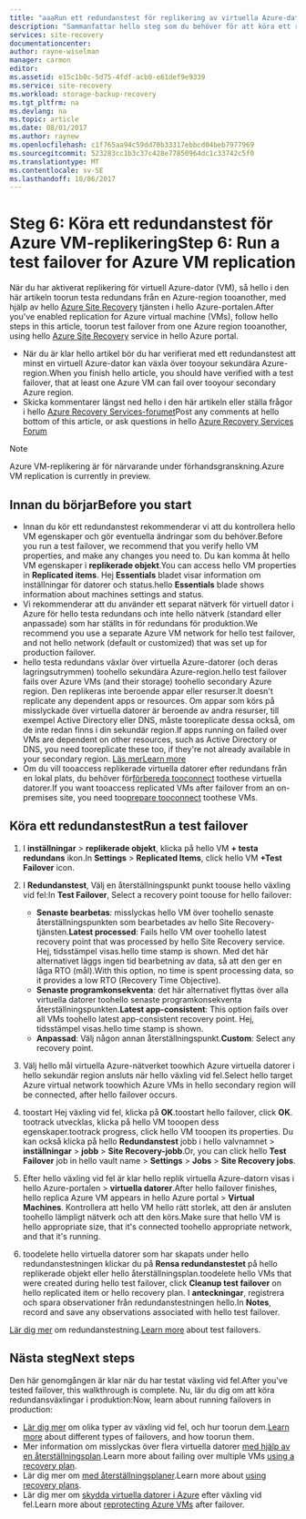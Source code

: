 ```yaml
---
title: "aaaRun ett redundanstest för replikering av virtuella Azure-datorn med Azure Site Recovery | Microsoft Docs"
description: "Sammanfattar hello steg som du behöver för att köra ett redundanstest för virtuella datorer i Azure replikering tooanother Azure-region med hello Azure Site Recovery-tjänsten."
services: site-recovery
documentationcenter: 
author: rayne-wiselman
manager: carmon
editor: 
ms.assetid: e15c1b0c-5d75-4fdf-acb0-e61def9e9339
ms.service: site-recovery
ms.workload: storage-backup-recovery
ms.tgt_pltfrm: na
ms.devlang: na
ms.topic: article
ms.date: 08/01/2017
ms.author: raynew
ms.openlocfilehash: c1f765aa94c59dd70b33317ebbcd04beb7977969
ms.sourcegitcommit: 523283cc1b3c37c428e77850964dc1c33742c5f0
ms.translationtype: MT
ms.contentlocale: sv-SE
ms.lasthandoff: 10/06/2017
---
```

# <a name="step-6-run-a-test-failover-for-azure-vm-replication"></a><span data-ttu-id="fdc9c-103">Steg 6: Köra ett redundanstest för Azure VM-replikering</span><span class="sxs-lookup"><span data-stu-id="fdc9c-103">Step 6: Run a test failover for Azure VM replication</span></span>

<span data-ttu-id="fdc9c-104">När du har aktiverat replikering för virtuell Azure-dator (VM), så hello i den här artikeln toorun testa redundans från en Azure-region tooanother, med hjälp av hello [Azure Site Recovery](site-recovery-overview.md) tjänsten i hello Azure-portalen.</span><span class="sxs-lookup"><span data-stu-id="fdc9c-104">After you've enabled replication for Azure virtual machine (VMs), follow hello steps in this article, toorun test failover from one Azure region tooanother, using hello [Azure Site Recovery](site-recovery-overview.md) service in hello Azure portal.</span></span>

- <span data-ttu-id="fdc9c-105">När du är klar hello artikel bör du har verifierat med ett redundanstest att minst en virtuell Azure-dator kan växla över tooyour sekundära Azure-region.</span><span class="sxs-lookup"><span data-stu-id="fdc9c-105">When you finish hello article, you should have verified with a test failover, that at least one Azure VM can fail over tooyour secondary Azure region.</span></span> 
- <span data-ttu-id="fdc9c-106">Skicka kommentarer längst ned hello i den här artikeln eller ställa frågor i hello [Azure Recovery Services-forumet](https://social.msdn.microsoft.com/forums/azure/home?forum=hypervrecovmgr)</span><span class="sxs-lookup"><span data-stu-id="fdc9c-106">Post any comments at hello bottom of this article, or ask questions in hello [Azure Recovery Services Forum](https://social.msdn.microsoft.com/forums/azure/home?forum=hypervrecovmgr)</span></span>

>[!NOTE]
>
> <span data-ttu-id="fdc9c-107">Azure VM-replikering är för närvarande under förhandsgranskning.</span><span class="sxs-lookup"><span data-stu-id="fdc9c-107">Azure VM replication is currently in preview.</span></span>


## <a name="before-you-start"></a><span data-ttu-id="fdc9c-108">Innan du börjar</span><span class="sxs-lookup"><span data-stu-id="fdc9c-108">Before you start</span></span>

- <span data-ttu-id="fdc9c-109">Innan du kör ett redundanstest rekommenderar vi att du kontrollera hello VM egenskaper och gör eventuella ändringar som du behöver.</span><span class="sxs-lookup"><span data-stu-id="fdc9c-109">Before you run a test failover, we recommend that you verify hello VM properties, and make any changes you need to.</span></span> <span data-ttu-id="fdc9c-110">Du kan komma åt hello VM egenskaper i **replikerade objekt**.</span><span class="sxs-lookup"><span data-stu-id="fdc9c-110">You can access hello VM properties in **Replicated items**.</span></span> <span data-ttu-id="fdc9c-111">Hej **Essentials** bladet visar information om inställningar för datorer och status.</span><span class="sxs-lookup"><span data-stu-id="fdc9c-111">hello **Essentials** blade shows information about machines settings and status.</span></span>
- <span data-ttu-id="fdc9c-112">Vi rekommenderar att du använder ett separat nätverk för virtuell dator i Azure för hello testa redundans och inte hello nätverk (standard eller anpassade) som har ställts in för redundans för produktion.</span><span class="sxs-lookup"><span data-stu-id="fdc9c-112">We recommend you use a separate Azure VM network for hello test failover, and not hello network (default or customized) that was set up for production failover.</span></span>
- <span data-ttu-id="fdc9c-113">hello testa redundans växlar över virtuella Azure-datorer (och deras lagringsutrymmen) toohello sekundära Azure-region.</span><span class="sxs-lookup"><span data-stu-id="fdc9c-113">hello test failover fails over Azure VMs (and their storage) toohello secondary Azure region.</span></span> <span data-ttu-id="fdc9c-114">Den replikeras inte beroende appar eller resurser.</span><span class="sxs-lookup"><span data-stu-id="fdc9c-114">It doesn't replicate any dependent apps or resources.</span></span> <span data-ttu-id="fdc9c-115">Om appar som körs på misslyckade över virtuella datorer är beroende av andra resurser, till exempel Active Directory eller DNS, måste tooreplicate dessa också, om de inte redan finns i din sekundär region.</span><span class="sxs-lookup"><span data-stu-id="fdc9c-115">If apps running on failed over VMs are dependent on other resources, such as Active Directory or DNS, you need tooreplicate these too, if they're not already available in your secondary region.</span></span> [<span data-ttu-id="fdc9c-116">Läs mer</span><span class="sxs-lookup"><span data-stu-id="fdc9c-116">Learn more</span></span>](site-recovery-test-failover-to-azure.md#prepare-active-directory-and-dns)
- <span data-ttu-id="fdc9c-117">Om du vill tooaccess replikerade virtuella datorer efter redundans från en lokal plats, du behöver för[förbereda tooconnect](site-recovery-test-failover-to-azure.md#prepare-to-connect-to-azure-vms-after-failover) toothese virtuella datorer.</span><span class="sxs-lookup"><span data-stu-id="fdc9c-117">If you want tooaccess replicated VMs after failover from an on-premises site, you need too[prepare tooconnect](site-recovery-test-failover-to-azure.md#prepare-to-connect-to-azure-vms-after-failover) toothese VMs.</span></span>

## <a name="run-a-test-failover"></a><span data-ttu-id="fdc9c-118">Köra ett redundanstest</span><span class="sxs-lookup"><span data-stu-id="fdc9c-118">Run a test failover</span></span>

1. <span data-ttu-id="fdc9c-119">I **inställningar** > **replikerade objekt**, klicka på hello VM **+ testa redundans** ikon.</span><span class="sxs-lookup"><span data-stu-id="fdc9c-119">In **Settings** > **Replicated Items**, click hello VM **+Test Failover** icon.</span></span> 

2. <span data-ttu-id="fdc9c-120">I **Redundanstest**, Välj en återställningspunkt punkt toouse hello växling vid fel:</span><span class="sxs-lookup"><span data-stu-id="fdc9c-120">In **Test Failover**, Select a recovery point toouse for hello failover:</span></span>

    - <span data-ttu-id="fdc9c-121">**Senaste bearbetas**: misslyckas hello VM över toohello senaste återställningspunkten som bearbetades av hello Site Recovery-tjänsten.</span><span class="sxs-lookup"><span data-stu-id="fdc9c-121">**Latest processed**: Fails hello VM over toohello latest recovery point that was processed by hello Site Recovery service.</span></span> <span data-ttu-id="fdc9c-122">Hej, tidsstämpel visas.</span><span class="sxs-lookup"><span data-stu-id="fdc9c-122">hello time stamp is shown.</span></span> <span data-ttu-id="fdc9c-123">Med det här alternativet läggs ingen tid bearbetning av data, så att den ger en låga RTO (mål).</span><span class="sxs-lookup"><span data-stu-id="fdc9c-123">With this option, no time is spent processing data, so it provides a low RTO (Recovery Time Objective).</span></span>
    - <span data-ttu-id="fdc9c-124">**Senaste programkonsekventa**: det här alternativet flyttas över alla virtuella datorer toohello senaste programkonsekventa återställningspunkten.</span><span class="sxs-lookup"><span data-stu-id="fdc9c-124">**Latest app-consistent**: This option fails over all VMs toohello latest app-consistent recovery point.</span></span> <span data-ttu-id="fdc9c-125">Hej, tidsstämpel visas.</span><span class="sxs-lookup"><span data-stu-id="fdc9c-125">hello time stamp is shown.</span></span> 
    - <span data-ttu-id="fdc9c-126">**Anpassad**: Välj någon annan återställningspunkt.</span><span class="sxs-lookup"><span data-stu-id="fdc9c-126">**Custom**: Select any recovery point.</span></span>
 
3. <span data-ttu-id="fdc9c-127">Välj hello mål virtuella Azure-nätverket toowhich Azure virtuella datorer i hello sekundär region ansluts när hello växling vid fel.</span><span class="sxs-lookup"><span data-stu-id="fdc9c-127">Select hello target Azure virtual network toowhich Azure VMs in hello secondary region will be connected, after hello failover occurs.</span></span>
4. <span data-ttu-id="fdc9c-128">toostart Hej växling vid fel, klicka på **OK**.</span><span class="sxs-lookup"><span data-stu-id="fdc9c-128">toostart hello failover, click **OK**.</span></span> <span data-ttu-id="fdc9c-129">tootrack utvecklas, klicka på hello VM tooopen dess egenskaper.</span><span class="sxs-lookup"><span data-stu-id="fdc9c-129">tootrack progress, click hello VM tooopen its properties.</span></span> <span data-ttu-id="fdc9c-130">Du kan också klicka på hello **Redundanstest** jobb i hello valvnamnet > **inställningar** > **jobb** > **Site Recovery-jobb**.</span><span class="sxs-lookup"><span data-stu-id="fdc9c-130">Or, you can click hello **Test Failover** job in hello vault name > **Settings** > **Jobs** > **Site Recovery jobs**.</span></span>
5. <span data-ttu-id="fdc9c-131">Efter hello växling vid fel är klar hello replik virtuella Azure-datorn visas i hello Azure-portalen > **virtuella datorer**.</span><span class="sxs-lookup"><span data-stu-id="fdc9c-131">After hello failover finishes, hello replica Azure VM appears in hello Azure portal > **Virtual Machines**.</span></span> <span data-ttu-id="fdc9c-132">Kontrollera att hello VM hello rätt storlek, att den är ansluten toohello lämpligt nätverk och att den körs.</span><span class="sxs-lookup"><span data-stu-id="fdc9c-132">Make sure that hello VM is hello appropriate size, that it's connected toohello appropriate network, and that it's running.</span></span>
6. <span data-ttu-id="fdc9c-133">toodelete hello virtuella datorer som har skapats under hello redundanstestningen klickar du på **Rensa redundanstestet** på hello replikerade objekt eller hello återställningsplan.</span><span class="sxs-lookup"><span data-stu-id="fdc9c-133">toodelete hello VMs that were created during hello test failover, click **Cleanup test failover** on hello replicated item or hello recovery plan.</span></span> <span data-ttu-id="fdc9c-134">I **anteckningar**, registrera och spara observationer från redundanstestningen hello.</span><span class="sxs-lookup"><span data-stu-id="fdc9c-134">In **Notes**, record and save any observations associated with hello test failover.</span></span> 

<span data-ttu-id="fdc9c-135">[Lär dig mer](site-recovery-test-failover-to-azure.md) om redundanstestning.</span><span class="sxs-lookup"><span data-stu-id="fdc9c-135">[Learn more](site-recovery-test-failover-to-azure.md) about test failovers.</span></span>

## <a name="next-steps"></a><span data-ttu-id="fdc9c-136">Nästa steg</span><span class="sxs-lookup"><span data-stu-id="fdc9c-136">Next steps</span></span>

<span data-ttu-id="fdc9c-137">Den här genomgången är klar när du har testat växling vid fel.</span><span class="sxs-lookup"><span data-stu-id="fdc9c-137">After you've tested failover, this walkthrough is complete.</span></span> <span data-ttu-id="fdc9c-138">Nu, lär du dig om att köra redundansväxlingar i produktion:</span><span class="sxs-lookup"><span data-stu-id="fdc9c-138">Now, learn about running failovers in production:</span></span>

- <span data-ttu-id="fdc9c-139">[Lär dig mer](site-recovery-failover.md) om olika typer av växling vid fel, och hur toorun dem.</span><span class="sxs-lookup"><span data-stu-id="fdc9c-139">[Learn more](site-recovery-failover.md) about different types of failovers, and how toorun them.</span></span>
- <span data-ttu-id="fdc9c-140">Mer information om misslyckas över flera virtuella datorer [med hjälp av en återställningsplan](site-recovery-create-recovery-plans.md).</span><span class="sxs-lookup"><span data-stu-id="fdc9c-140">Learn more about failing over multiple VMs [using a recovery plan](site-recovery-create-recovery-plans.md).</span></span>
- <span data-ttu-id="fdc9c-141">Lär dig mer om [med återställningsplaner](site-recovery-create-recovery-plans.md).</span><span class="sxs-lookup"><span data-stu-id="fdc9c-141">Learn more about [using recovery plans](site-recovery-create-recovery-plans.md).</span></span>
- <span data-ttu-id="fdc9c-142">Lär dig mer om [skydda virtuella datorer i Azure](site-recovery-how-to-reprotect.md) efter växling vid fel.</span><span class="sxs-lookup"><span data-stu-id="fdc9c-142">Learn more about [reprotecting Azure  VMs](site-recovery-how-to-reprotect.md) after failover.</span></span>

